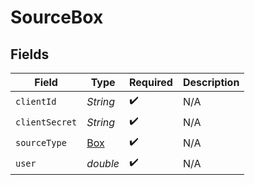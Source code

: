 # SourceBox


## Fields

| Field                             | Type                              | Required                          | Description                       |
| --------------------------------- | --------------------------------- | --------------------------------- | --------------------------------- |
| `clientId`                        | *String*                          | :heavy_check_mark:                | N/A                               |
| `clientSecret`                    | *String*                          | :heavy_check_mark:                | N/A                               |
| `sourceType`                      | [Box](../../models/shared/Box.md) | :heavy_check_mark:                | N/A                               |
| `user`                            | *double*                          | :heavy_check_mark:                | N/A                               |